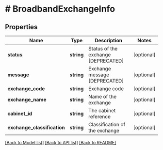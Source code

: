 # # BroadbandExchangeInfo

## Properties

Name | Type | Description | Notes
------------ | ------------- | ------------- | -------------
**status** | **string** | Status of the exchange [DEPRECATED] | [optional]
**message** | **string** | Exchange message [DEPRECATED] | [optional]
**exchange_code** | **string** | Exchange code | [optional]
**exchange_name** | **string** | Name of the exchange | [optional]
**cabinet_id** | **string** | The cabinet reference | [optional]
**exchange_classification** | **string** | Classification of the exchange | [optional]

[[Back to Model list]](../../README.md#models) [[Back to API list]](../../README.md#endpoints) [[Back to README]](../../README.md)
